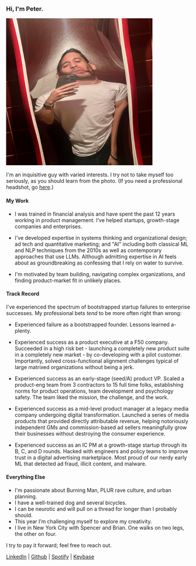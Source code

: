### Hi, I'm Peter.

<img src="peter.jpeg?raw=true" width="400">

I'm an inquisitive guy with varied interests. I try not to take myself too seriously, as you should learn from the photo. (If you need a professional headshot, go [here](7D1A8939.jpg?raw=true).)

#### My Work
- I was trained in financial analysis and have spent the past 12 years working in product management. I’ve helped startups, growth-stage companies and enterprises.

- I've developed expertise in systems thinking and organizational design; ad tech and quantitative marketing; and "AI" including both classical ML and NLP techniques from the 2010s as well as contemporary approaches that use LLMs. Although admitting expertise in AI feels about as groundbreaking as confessing that I rely on water to survive.

- I'm motivated by team building, navigating complex organizations, and finding product-market fit in unlikely places.

#### Track Record

I've experienced the spectrum of bootstrapped startup failures to enterprise successes. My professional bets _tend_ to be more often right than wrong:

- Experienced failure as a bootstrapped founder. Lessons learned a-plenty.

- Experienced success as a product executive at a F50 company. Succeeded in a high risk bet - launching a completely new product suite in a completely new market - by co-developing with a pilot customer. Importantly, solved cross-functional alignment challenges typical of large matrixed organizations without being a jerk.

- Experienced success as an early-stage (seed/A) product VP. Scaled a product-eng team from 3 contractors to 15 full time folks, establishing norms for product operations, team development and psychology safety. The team liked the mission, the challenge, and the work.

- Experienced success as a mid-level product manager at a legacy media company undergoing digital transformation. Launched a series of media products that provided directly attributable revenue, helping notoriously independent GMs and commission-based ad sellers meaningfully grow their businesses without destroying the consumer experience.

- Experienced success as an IC PM at a growth-stage startup through its B, C, and D rounds. Hacked with engineers and policy teams to improve trust in a digital advertising marketplace. Most proud of our nerdy early ML that detected ad fraud, illicit content, and malware.


#### Everything Else

- I'm passionate about Burning Man, PLUR rave culture, and urban planning.
- I have a well-trained dog and several bicycles.
- I can be neurotic and will pull on a thread for longer than I probably should.
- This year I’m challenging myself to explore my creativity.
- I live in New York City with Spencer and Brian. One walks on two legs, the other on four.

I try to pay it forward; feel free to reach out.

[LinkedIn](https://linkedin.com/in/peterelbaor) | [Github](https://github.com/roablep) | [Spotify](https://open.spotify.com/user/pip56789) | [Keybase](https://keybase.io/roablep)
